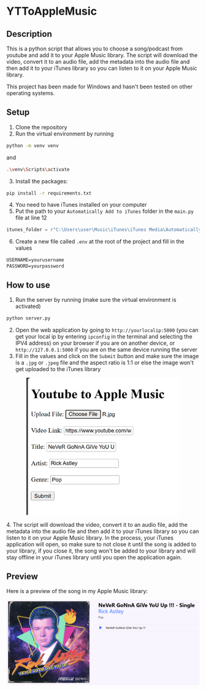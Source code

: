# YTToAppleMusic

## Description

This is a python script that allows you to choose a song/podcast from youtube and add it to your Apple Music library. The script will download the video, convert it to an audio file, add the metadata into the audio file and then add it to your iTunes library so you can listen to it on your Apple Music library. 

This project has been made for Windows and hasn't been tested on other operating systems.

## Setup
1. Clone the repository
2. Run the virtual environment by running 
```bash   
python -m venv venv
```
and 
```bash
.\venv\Scripts\activate
```
3. Install the packages: 
```bash
pip install -r requirements.txt
```
4. You need to have iTunes installed on your computer
5. Put the path to your `Automatically Add to iTunes` folder in the `main.py` file at line 12
```python
itunes_folder = r"C:\Users\user\Music\iTunes\iTunes Media\Automatically Add to iTunes"
```
6. Create a new file called `.env` at the root of the project and fill in the values
```env
USERNAME=yourusername
PASSWORD=yourpassword
```

## How to use 

1. Run the server by running (make sure the virtual environment is activated)
```bash
python server.py
```
2. Open the web application by going to `http://yourlocalip:5000` (you can get your local ip by entering `ipconfig` in the terminal and selecting the IPV4 address) on your browser if you are on another device, or `http://127.0.0.1:5000` if you are on the same device running the server
3. Fill in the values and click on the `Submit` button and make sure the image is a `.jpg` or `.jpeg` file and the aspect ratio is 1:1 or else the image won't get uploaded to the iTunes library
<p align="center">
  <img src="misc/fill.jpg" alt="Main Image" width="400">
</p>
4. The script will download the video, convert it to an audio file, add the metadata into the audio file and then add it to your iTunes library so you can listen to it on your Apple Music library. In the process, your iTunes application will open, so make sure to not close it until the song is added to your library, if you close it, the song won't be added to your library and will stay offline in your iTunes library until you open the application again.
   
## Preview 

Here is a preview of the song in my Apple Music library:
<p align="center">
  <img src="misc/preview.jpg" alt="Main Image" width="700">
</p>

